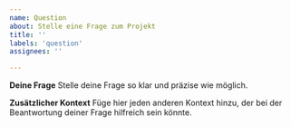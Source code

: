 ```yaml
---
name: Question
about: Stelle eine Frage zum Projekt
title: ''
labels: 'question'
assignees: ''

---
```


**Deine Frage**
Stelle deine Frage so klar und präzise wie möglich.

**Zusätzlicher Kontext**
Füge hier jeden anderen Kontext hinzu, der bei der Beantwortung deiner Frage hilfreich sein könnte.